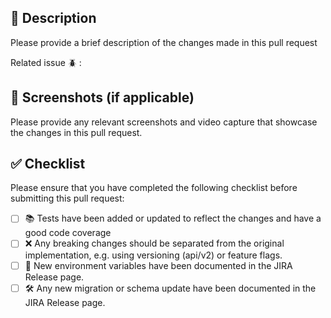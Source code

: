 ## 📖 Description

Please provide a brief description of the changes made in this pull request

Related issue 🪲 :

## 📸 Screenshots (if applicable)

Please provide any relevant screenshots and video capture that showcase the changes in this pull request.

## ✅ Checklist

Please ensure that you have completed the following checklist before submitting this pull request:

- [ ] 📚 Tests have been added or updated to reflect the changes and have a good code coverage
- [ ] ❌ Any breaking changes should be separated from the original implementation, e.g. using versioning (api/v2) or feature flags.
- [ ] 📝 New environment variables have been documented in the JIRA Release page.
- [ ] 🛠️ Any new migration or schema update have been documented in the JIRA Release page.
